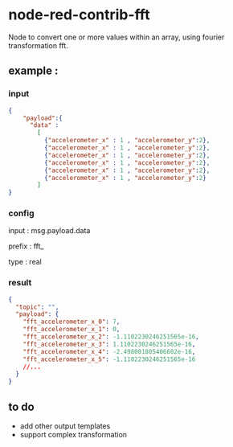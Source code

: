 # node-red-contrib-fft

Node to convert one or more values within an array, using fourier transformation fft.

## example : 
### input
```json
{
    "payload":{
      "data" :  
        [  
          {"accelerometer_x" : 1 , "accelerometer_y":2}, 
          {"accelerometer_x" : 1 , "accelerometer_y":2}, 
          {"accelerometer_x" : 1 , "accelerometer_y":2}, 
          {"accelerometer_x" : 1 , "accelerometer_y":2}, 
          {"accelerometer_x" : 1 , "accelerometer_y":2}, 
          {"accelerometer_x" : 1 , "accelerometer_y":2} 
        ]
}

```
### config

input : msg.payload.data

prefix : fft_

type : real

### result
```json
{ 
  "topic": "", 
  "payload": { 
    "fft_accelerometer_x_0": 7, 
    "fft_accelerometer_x_1": 0, 
    "fft_accelerometer_x_2": -1.1102230246251565e-16,
    "fft_accelerometer_x_3": 1.1102230246251565e-16, 
    "fft_accelerometer_x_4": -2.498001805406602e-16, 
    "fft_accelerometer_x_5": -1.1102230246251565e-16
    //...
  }
}
```

## to do
- add other output templates
- support complex transformation

